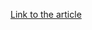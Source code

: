 [Link to the article](https://securityintelligence.com/the-full-shamoon-how-the-devastating-malware-was-inserted-into-networks/)
